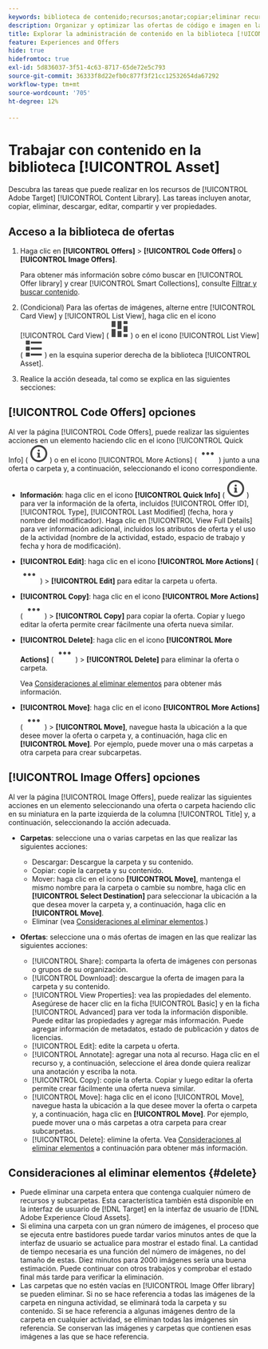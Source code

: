 ```yaml
---
keywords: biblioteca de contenido;recursos;anotar;copiar;eliminar recurso;descargar recurso;editar contenido;compartir tarjeta;ver propiedades de contenido
description: Organizar y optimizar las ofertas de código e imagen en la biblioteca [!UICONTROL Offers].
title: Explorar la administración de contenido en la biblioteca [!UICONTROL Offers]
feature: Experiences and Offers
hide: true
hidefromtoc: true
exl-id: 5d836037-3f51-4c63-8717-65de72e5c793
source-git-commit: 36333f8d22efb0c877f3f21cc12532654da67292
workflow-type: tm+mt
source-wordcount: '705'
ht-degree: 12%

---
```


# Trabajar con contenido en la biblioteca [!UICONTROL Asset]

Descubra las tareas que puede realizar en los recursos de [!UICONTROL Adobe Target] [!UICONTROL Content Library]. Las tareas incluyen anotar, copiar, eliminar, descargar, editar, compartir y ver propiedades.

## Acceso a la biblioteca de ofertas

1. Haga clic en **[!UICONTROL Offers]** > **[!UICONTROL Code Offers]** o **[!UICONTROL Image Offers]**.

   Para obtener más información sobre cómo buscar en [!UICONTROL Offer library] y crear [!UICONTROL Smart Collections], consulte [Filtrar y buscar contenido](/help/main/c-experiences/c-manage-content/filter-and-search-content.md#concept_3B59B8F025BF4CEA82ECC5199D365276).

1. (Condicional) Para las ofertas de imágenes, alterne entre [!UICONTROL Card View] y [!UICONTROL List View], haga clic en el icono [!UICONTROL Card View] ( ![icono de vista de tarjeta](/help/main/assets/icons/ViewCard.svg) ) o en el icono [!UICONTROL List View] ( ![icono de vista de lista](/help/main/assets/icons/ViewList.svg) ) en la esquina superior derecha de la biblioteca [!UICONTROL Asset].

1. Realice la acción deseada, tal como se explica en las siguientes secciones:

## [!UICONTROL Code Offers] opciones

Al ver la página [!UICONTROL Code Offers], puede realizar las siguientes acciones en un elemento haciendo clic en el icono [!UICONTROL Quick Info] ( ![icono de información rápida](/help/main/assets/icons/InfoOutline.svg) ) o en el icono [!UICONTROL More Actions] ( ![icono de más acciones](/help/main/assets/icons/MoreSmallList.svg) ) junto a una oferta o carpeta y, a continuación, seleccionando el icono correspondiente.

* **Información**: haga clic en el icono **[!UICONTROL Quick Info]** ( ![icono de información rápida](/help/main/assets/icons/InfoOutline.svg) ) para ver la información de la oferta, incluidos [!UICONTROL Offer ID], [!UICONTROL Type], [!UICONTROL Last Modified] (fecha, hora y nombre del modificador). Haga clic en [!UICONTROL View Full Details] para ver información adicional, incluidos los atributos de oferta y el uso de la actividad (nombre de la actividad, estado, espacio de trabajo y fecha y hora de modificación).
* **[!UICONTROL Edit]**: haga clic en el icono **[!UICONTROL More Actions]** ( ![icono de más acciones](/help/main/assets/icons/MoreSmallList.svg) ) > **[!UICONTROL Edit]** para editar la carpeta u oferta.
* **[!UICONTROL Copy]**: haga clic en el icono **[!UICONTROL More Actions]** ( ![icono de más acciones](/help/main/assets/icons/MoreSmallList.svg) ) > **[!UICONTROL Copy]** para copiar la oferta. Copiar y luego editar la oferta permite crear fácilmente una oferta nueva similar.
* **[!UICONTROL Delete]**: haga clic en el icono **[!UICONTROL More Actions]** ( ![icono Más acciones](/help/main/assets/icons/MoreSmallList.svg) ) > **[!UICONTROL Delete]** para eliminar la oferta o carpeta.

  Vea [Consideraciones al eliminar elementos](#delete) para obtener más información.

* **[!UICONTROL Move]**: haga clic en el icono **[!UICONTROL More Actions]** ( ![icono de más acciones](/help/main/assets/icons/MoreSmallList.svg) ) > **[!UICONTROL Move]**, navegue hasta la ubicación a la que desee mover la oferta o carpeta y, a continuación, haga clic en **[!UICONTROL Move]**. Por ejemplo, puede mover una o más carpetas a otra carpeta para crear subcarpetas.

## [!UICONTROL Image Offers] opciones

Al ver la página [!UICONTROL Image Offers], puede realizar las siguientes acciones en un elemento seleccionando una oferta o carpeta haciendo clic en su miniatura en la parte izquierda de la columna [!UICONTROL Title] y, a continuación, seleccionando la acción adecuada.

* **Carpetas**: seleccione una o varias carpetas en las que realizar las siguientes acciones:

   * Descargar: Descargue la carpeta y su contenido.
   * Copiar: copie la carpeta y su contenido.
   * Mover: haga clic en el icono **[!UICONTROL Move]**, mantenga el mismo nombre para la carpeta o cambie su nombre, haga clic en **[!UICONTROL Select Destination]** para seleccionar la ubicación a la que desea mover la carpeta y, a continuación, haga clic en **[!UICONTROL Move]**.
   * Eliminar (vea [Consideraciones al eliminar elementos](#delete).)

* **Ofertas**: seleccione una o más ofertas de imagen en las que realizar las siguientes acciones:

   * [!UICONTROL Share]: comparta la oferta de imágenes con personas o grupos de su organización.
   * [!UICONTROL Download]: descargue la oferta de imagen para la carpeta y su contenido.
   * [!UICONTROL View Properties]: vea las propiedades del elemento. Asegúrese de hacer clic en la ficha [!UICONTROL Basic] y en la ficha [!UICONTROL Advanced] para ver toda la información disponible. Puede editar las propiedades y agregar más información. Puede agregar información de metadatos, estado de publicación y datos de licencias.
   * [!UICONTROL Edit]: edite la carpeta u oferta.
   * [!UICONTROL Annotate]: agregar una nota al recurso. Haga clic en el recurso y, a continuación, seleccione el área donde quiera realizar una anotación y escriba la nota.
   * [!UICONTROL Copy]: copie la oferta. Copiar y luego editar la oferta permite crear fácilmente una oferta nueva similar.
   * [!UICONTROL Move]: haga clic en el icono [!UICONTROL Move], navegue hasta la ubicación a la que desee mover la oferta o carpeta y, a continuación, haga clic en **[!UICONTROL Move]**. Por ejemplo, puede mover una o más carpetas a otra carpeta para crear subcarpetas.
   * [!UICONTROL Delete]: elimine la oferta. Vea [Consideraciones al eliminar elementos](#delete) a continuación para obtener más información.

## Consideraciones al eliminar elementos {#delete}

* Puede eliminar una carpeta entera que contenga cualquier número de recursos y subcarpetas. Esta característica también está disponible en la interfaz de usuario de [!DNL Target] en la interfaz de usuario de [!DNL Adobe Experience Cloud Assets].
* Si elimina una carpeta con un gran número de imágenes, el proceso que se ejecuta entre bastidores puede tardar varios minutos antes de que la interfaz de usuario se actualice para mostrar el estado final. La cantidad de tiempo necesaria es una función del número de imágenes, no del tamaño de estas. Diez minutos para 2000 imágenes sería una buena estimación. Puede continuar con otros trabajos y comprobar el estado final más tarde para verificar la eliminación.
* Las carpetas que no estén vacías en [!UICONTROL Image Offer library] se pueden eliminar. Si no se hace referencia a todas las imágenes de la carpeta en ninguna actividad, se eliminará toda la carpeta y su contenido. Si se hace referencia a algunas imágenes dentro de la carpeta en cualquier actividad, se eliminan todas las imágenes sin referencia. Se conservan las imágenes y carpetas que contienen esas imágenes a las que se hace referencia.